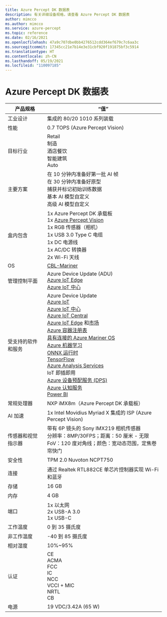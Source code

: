 ```yaml
---
title: Azure Percept DK 数据表
description: 有关详细设备规格，请查看 Azure Percept DK 数据表
author: mimcco
ms.author: mimcco
ms.service: azure-percept
ms.topic: reference
ms.date: 02/16/2021
ms.openlocfilehash: 47a9c707dbe0bb4276512cdd364ef679c7c6aa3c
ms.sourcegitcommit: 17345cc21e7b14e3e31cbf920f191875bf3c5914
ms.translationtype: HT
ms.contentlocale: zh-CN
ms.lasthandoff: 05/19/2021
ms.locfileid: "110097185"
---
```

# <a name="azure-percept-dk-datasheet"></a>Azure Percept DK 数据表

|产品规格           |“值”     |
|--------------------------------|--------|
|工业设计               |集成的 80/20 1010 系列装载 |
|性能                     |0.7 TOPS (Azure Percept Vision)|
|目标行业               |Retail <br> 制造 <br> 酒店餐饮 <br> 智能建筑 <br> Auto |
|主要方案                  |在 10 分钟内准备好第一批 AI 帧 <br> 在 30 分钟内准备好原型 <br> 捕获并标记初始训练数据 <br> 基本 AI 模型自定义 <br> 高级 AI 模型自定义 |
|盒内包含                 |1x Azure Percept DK 承载板  <br> 1x [Azure Percept Vision](./azure-percept-vision-datasheet.md) <br> 1x RGB 传感器（相机） <br> 1x USB 3.0 Type C 电缆 <br> 1x DC 电源线 <br> 1x AC/DC 转换器 <br> 2x Wi-Fi 天线  |
|OS                              |[CBL-Mariner](https://github.com/microsoft/CBL-Mariner)           |
|管理控制平面        |Azure Device Update (ADU) <br> [Azure IoT Edge](https://azure.microsoft.com/services/iot-edge/) <br> [Azure IoT 中心](https://azure.microsoft.com/services/iot-hub/)          |
|受支持的软件和服务 |Azure Device Update <br> [Azure IoT](https://azure.microsoft.com/overview/iot/) <br> [Azure IoT 中心](https://azure.microsoft.com/services/iot-hub/) <br> [Azure IoT Central](https://azure.microsoft.com/services/iot-central/) <br> [Azure IoT Edge](https://azure.microsoft.com/services/iot-edge/) 和[市场](https://azuremarketplace.microsoft.com/marketplace/apps/category/internet-of-things?page=1) <br> [Azure 容器注册表](https://azure.microsoft.com/services/container-registry/) <br> [具有连接的 Azure Mariner OS](https://github.com/microsoft/CBL-Mariner) <br> [Azure 机器学习](https://azure.microsoft.com/services/machine-learning/) <br> [ONNX 运行时](https://www.onnxruntime.ai/) <br> [TensorFlow](https://www.tensorflow.org/) <br> [Azure Analysis Services](https://azure.microsoft.com/services/analysis-services/) <br> IoT 即插即用 <br> [Azure 设备预配服务 (DPS)](../iot-dps/index.yml) <br> [Azure 认知服务](https://azure.microsoft.com/services/cognitive-services/) <br> [Power BI](https://powerbi.microsoft.com/)      |
|常规处理器               |NXP iMX8m（Azure Percept DK 承载板）        |
|AI 加速                 |1x Intel Movidius Myriad X 集成的 ISP (Azure Percept Vision) |
|传感器和视觉指示器   |带有 6P 镜头的 Sony IMX219 相机传感器<br>分辨率：8MP/30FPS；距离：50 厘米 - 无限<br>FoV：120 度对角线；颜色：宽动态范围，定焦卷帘快门|
|安全性                        |TPM 2.0 Nuvoton NCPT750 |
|连接                    |通过 Realtek RTL882CE 单芯片控制器实现 Wi-Fi 和蓝牙     |
|存储                         |16 GB     |
|内存                          |4 GB     |
|端口                           |1x 以太网 <br> 2x USB-A 3.0 <br> 1x USB-C     |
|工作温度           |0 到 35 摄氏度     |
|非工作温度       |-40 到 85 摄氏度     |
|相对湿度               |10%~95%    |
|认证                   |CE <br> ACMA <br> FCC <br> IC <br> NCC <br> VCCI + MIC <br> NRTL <br> CB   |
|电源                    |19 VDC/3.42A (65 W) |